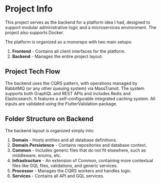 # Project Info

This project serves as the backend for a platform idea I had, designed to support modular administrative logic and a microservices environment. The project also supports Docker.

The platform is organized as a monorepo with two main setups:
1. **Frontend** - Contains all client interfaces for the platform.
2. **Backend** - Manages the entire project layout.

## Project Tech Flow

The backend uses the CQRS pattern, with operations managed by RabbitMQ (or any other queuing system) via MassTransit. 
The system supports both GraphQL and REST APIs and includes Redis and Elasticsearch. 
It features a self-configurable integrated caching system. All inputs are validated using the FlutterValidation package.

## Folder Structure on Backend

The backend layout is organized simply into:
1. **Domain** - Hosts entities and all database definitions.
2. **Domain.Persistence** - Contains repositories and database context.
3. **Common** - Includes generic files that do not fit elsewhere, such as middleware, enums, etc.
4. **Infrastructure** - An extension of Common, containing more contextual files like GQL files, validations, and generic services.
5. **Processor** - Manages the CQRS workers and handles logic.
6. **Services** - Contains all API and GQL services.
